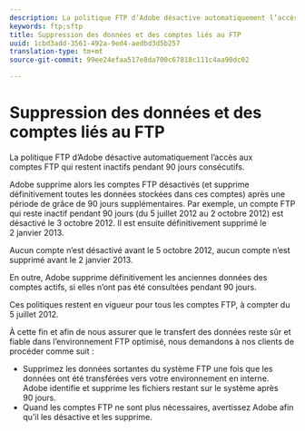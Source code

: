 ```yaml
---
description: La politique FTP d’Adobe désactive automatiquement l’accès aux comptes FTP qui restent inactifs pendant 90 jours consécutifs.
keywords: ftp;sftp
title: Suppression des données et des comptes liés au FTP
uuid: 1cbd3add-3561-492a-9ed4-aedbd3d5b257
translation-type: tm+mt
source-git-commit: 99ee24efaa517e8da700c67818c111c4aa90dc02

---
```



# Suppression des données et des comptes liés au FTP

La politique FTP d’Adobe désactive automatiquement l’accès aux comptes FTP qui restent inactifs pendant 90 jours consécutifs.

Adobe supprime alors les comptes FTP désactivés (et supprime définitivement toutes les données stockées dans ces comptes) après une période de grâce de 90 jours supplémentaires. Par exemple, un compte FTP qui reste inactif pendant 90 jours (du 5 juillet 2012 au 2 octobre 2012) est désactivé le 3 octobre 2012. Il est ensuite définitivement supprimé le 2 janvier 2013.

Aucun compte n’est désactivé avant le 5 octobre 2012, aucun compte n’est supprimé avant le 2 janvier 2013.

En outre, Adobe supprime définitivement les anciennes données des comptes actifs, si elles n’ont pas été consultées pendant 90 jours.

Ces politiques restent en vigueur pour tous les comptes FTP, à compter du 5 juillet 2012.

À cette fin et afin de nous assurer que le transfert des données reste sûr et fiable dans l’environnement FTP optimisé, nous demandons à nos clients de procéder comme suit :

* Supprimez les données sortantes du système FTP une fois que les données ont été transférées vers votre environnement en interne. Adobe identifie et supprime les fichiers restant sur le système après 90 jours.
* Quand les comptes FTP ne sont plus nécessaires, avertissez Adobe afin qu’il les désactive et les supprime.


